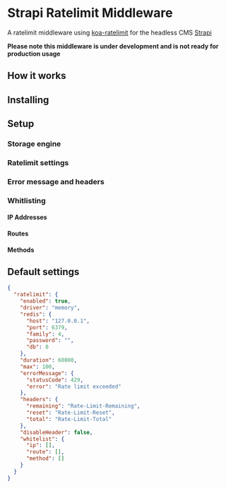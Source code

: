 # Strapi Ratelimit Middleware

A ratelimit middleware using [koa-ratelimit](https://github.com/koajs/ratelimit) for the headless CMS [Strapi](https://strapi.io)

**Please note this middleware is under development and is not ready for production usage**

## How it works

## Installing

## Setup

### Storage engine

### Ratelimit settings

### Error message and headers

### Whitlisting

#### IP Addresses

#### Routes

#### Methods

## Default settings

```json
{
  "ratelimit": {
    "enabled": true,
    "driver": "memory",
    "redis": {
      "host": "127.0.0.1",
      "port": 6379,
      "family": 4,
      "password": "",
      "db": 0
    },
    "duration": 60000,
    "max": 100,
    "errorMessage": {
      "statusCode": 429,
      "error": "Rate limit exceeded"
    },
    "headers": {
      "remaining": "Rate-Limit-Remaining",
      "reset": "Rate-Limit-Reset",
      "total": "Rate-Limit-Total"
    },
    "disableHeader": false,
    "whitelist": {
      "ip": [],
      "route": [],
      "method": []
    }
  }
}
```
